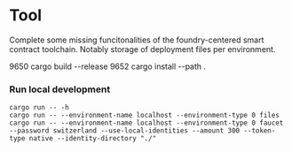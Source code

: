 # Tool

Complete some missing funcitonalities of the foundry-centered smart contract toolchain. Notably storage of deployment files per environment.


 9650  cargo build --release
 9652  cargo install --path .

### Run local development
```
cargo run -- -h
cargo run -- --environment-name localhost --environment-type 0 files 
cargo run -- --environment-name localhost --environment-type 0 faucet --password switzerland --use-local-identities --amount 300 --token-type native --identity-directory "./"
```